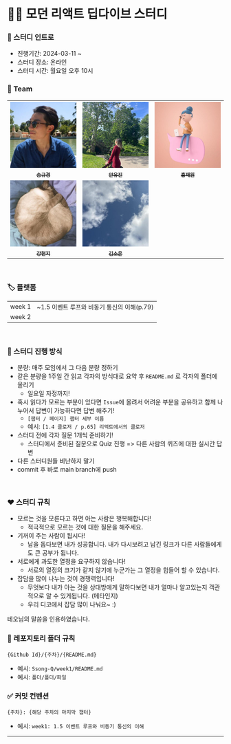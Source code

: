 # 🧑‍💻 모던 리액트 딥다이브 스터디

### 🚀 스터디 인트로

- 진행기간: 2024-03-11 ~
- 스터디 장소: 온라인
- 스터디 시간: 월요일 오후 10시

### 👥 Team

<table>
  <tbody>
    <tr>
      <td align="center"><a href="https://github.com/Ssong-Q" target="_blank">
      <img width=200px src="./public/image/송규경.jpeg" alt="송규경"/><br />
      <sub><b>송규경</b></sub></a><br /></td>
      <td align="center"><a href="https://github.com/Eugene-A-01" target="_blank">
      <img width=200px src="./public/image/안유진.jpg" alt="안유진"/><br />
      <sub><b>안유진</b></sub></a><br /></td>
      <td align="center"><a href="https://github.com/hongjw030" target="_blank">
      <img width=200px src="./public/image/홍재원.jpeg" alt="홍재원"/><br />
      <sub><b>홍재원</b></sub></a><br /></td>
    </tr>
    <tr>
      <td align="center"><a href="https://github.com/kanglocal" target="_blank">
      <img width=200px src="./public/image/강현지.jpg" alt="강현지"/><br />
      <sub><b>강현지</b></sub></a><br /></td>
      <td align="center"><a href="https://github.com/summerkimm" target="_blank">
      <img width=200px src="./public/image/김소은.jpg" alt="김소은"/><br />
      <sub><b>김소은</b></sub></a><br /></td>
    </tr>
  </tbody>
</table>

<br />

### 🏷️ 플랫폼

<table>
  <tbody>
    <tr>
      <td align="center">week 1</td>
      <td align="center">~1.5 이벤트 루프와 비동기 통신의 이해(p.79)</td>
    </tr>
    <tr>
      <td align="center">week 2</td>
      <td align="center"></td>
    </tr>
  </tbody>
</table>

<br/>

### 🧐 스터디 진행 방식

- 분량: 매주 모임에서 그 다음 분량 정하기
- 같은 분량을 1주일 간 읽고 각자의 방식대로 요약 후 `README.md` 로 각자의 폴더에 올리기
  - 일요일 자정까지!
- 혹시 읽다가 모르는 부분이 있다면 `Issue`에 올려서 어려운 부분을 공유하고 함께 나누어서 답변이 가능하다면 답변 해주기!
  - `[챕터 / 페이지] 챕터 세부 이름`
  - 예시: `[1.4 클로저 / p.65] 리액트에서의 클로저`
- 스터디 전에 각자 질문 1개씩 준비하기!
  - 스터디에서 준비된 질문으로 Quiz 진행 => 다른 사람의 퀴즈에 대한 실시간 답변
- 다른 스터디원들 비난하지 말기
- commit 후 바로 main branch에 push

<br/>

### ❤ 스터디 규칙

- 모르는 것을 모른다고 하면 아는 사람은 행복해합니다!
  - 적극적으로 모르는 것에 대한 질문을 해주세요.
- 기꺼이 주는 사람이 됩시다!
  - 남을 돕다보면 내가 성공합니다. 내가 다시보려고 남긴 링크가 다른 사람들에게도 큰 공부가 됩니다.
- 서로에게 과도한 열정을 요구하지 않습니다!
  - 서로의 열정의 크기가 같지 않기에 누군가는 그 열정을 힘들어 할 수 있습니다.
- 잡담을 많이 나누는 것이 경쟁력입니다!
  - 무엇보다 내가 아는 것을 상대방에게 말하다보면 내가 얼마나 알고있는지 객관적으로 알 수 있게됩니다. (메타인지)
  - 우리 디코에서 잡담 많이 나눠요~ :)

테오님의 말씀을 인용하였습니다.

### 📝 레포지토리 폴더 규칙

```
{Github Id}/{주차}/{README.md}
```

- 예시: `Ssong-Q/week1/README.md`
- 예시: `폴더/폴더/파일`
  <br/>

### ✅ 커밋 컨벤션

```
{주차}: {해당 주차의 마지막 챕터}
```

- 예시: `week1: 1.5 이벤트 루프와 비동기 통신의 이해`

---
